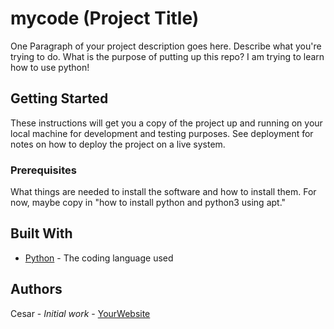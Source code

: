 # mycode (Project Title)

One Paragraph of your project description goes here. Describe what you're trying to do.
What is the purpose of putting up this repo?
I am trying to learn how to use python!

## Getting Started

These instructions will get you a copy of the project up and running on your local machine
for development and testing purposes. See deployment for notes on how to deploy the project
on a live system.

### Prerequisites

What things are needed to install the software and how to install them. For now, maybe copy in
"how to install python and python3 using apt."

## Built With

* [Python](https://www.python.org/) - The coding language used

## Authors

Cesar - *Initial work* - [YourWebsite](https://example.com/)
